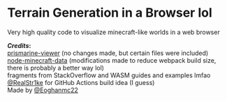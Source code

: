 # Terrain Generation in a Browser lol
Very high quality code to visualize minecraft-like worlds in a web browser

**_Credits_:** <br>
[prismarine-viewer](https://github.com/PrismarineJS/prismarine-viewer) (no changes made, but certain files were included) <br>
[node-minecraft-data](https://github.com/PrismarineJS/node-minecraft-data) (modifications made to reduce webpack build size, there is probably a better way lol) <br>
fragments from StackOverflow and WASM guides and examples lmfao <br>
[@RealStr1ke](https://github.com/RealStr1ke) for GitHub Actions build idea (I guess) <br>
Made by [@Eoghanmc22](https://github.com/Eoghanmc22) <br>

